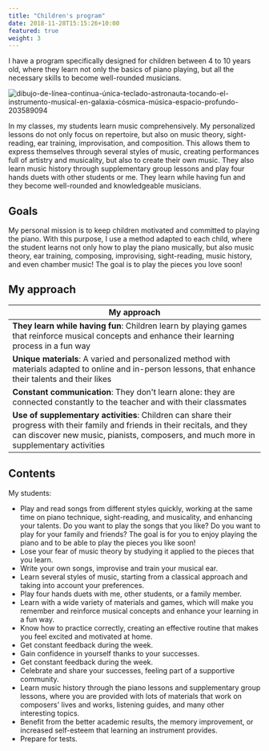 ```yaml
---
title: "Children's program"
date: 2018-11-28T15:15:26+10:00
featured: true
weight: 3
---
```


I have a program specifically designed for children between 4 to 10 years old, where they learn not only the basics of piano playing, but all the necessary skills to become well-rounded musicians.

![dibujo-de-línea-continua-única-teclado-astronauta-tocando-el-instrumento-musical-en-galaxia-cósmica-música-espacio-profundo-203589094](https://user-images.githubusercontent.com/101880157/160840005-e0334df7-cc85-4af0-879d-a755315b4ebf.jpeg)


In my classes, my students learn music comprehensively. My personalized lessons do not only focus on repertoire, but also on music theory, sight-reading, ear training, improvisation, and composition. This allows them to express themselves through several styles of music, creating performances full of artistry and musicality, but also to create their own music. They also learn music history through supplementary group lessons and play four hands duets with other students or me. They learn while having fun and they become well-rounded and knowledgeable musicians.

## Goals

My personal mission is to keep children motivated and committed to playing the piano. With this purpose, I use a method adapted to each child, where the student learns not only how to play the piano musically, but also music theory, ear training, composing, improvising, sight-reading, music history, and even chamber music! The goal is to play the pieces you love soon!

## My approach

My approach | 
--- |
**They learn while having fun**: Children learn by playing games that reinforce musical concepts and enhance their learning process in a fun way | 
**Unique materials**: A varied and personalized method with materials adapted to online and in-person lessons, that enhance their talents and their likes | 
**Constant communication**: They don't learn alone: they are connected constantly to the teacher and with their classmates | 
**Use of supplementary activities**: Children can share their progress with their family and friends in their recitals, and they can discover new music, pianists, composers, and much more in supplementary activities |  

## Contents
My students:
* Play and read songs from different styles quickly, working at the same time on piano technique, sight-reading, and musicality, and enhancing your talents. Do you want to play the songs that you like? Do you want to play for your family and friends? The goal is for you to enjoy playing the piano and to be able to play the pieces you like soon!
* Lose your fear of music theory by studying it applied to the pieces that you learn.
* Write your own songs, improvise and train your musical ear.
* Learn several styles of music, starting from a classical approach and taking into account your preferences.
* Play four hands duets with me, other students, or a family member.
* Learn with a wide variety of materials and games, which will make you remember and reinforce musical concepts and enhance your learning in a fun way.
* Know how to practice correctly, creating an effective routine that makes you feel excited and motivated at home.
* Get constant feedback during the week.
* Gain confidence in yourself thanks to your successes.
* Get constant feedback during the week.
* Celebrate and share your successes, feeling part of a supportive community.
* Learn music history through the piano lessons and supplementary group lessons, where you are provided with lots of materials that work on composers' lives and works, listening guides, and many other interesting topics.
* Benefit from the better academic results, the memory improvement, or increased self-esteem that learning an instrument provides.
* Prepare for tests.

